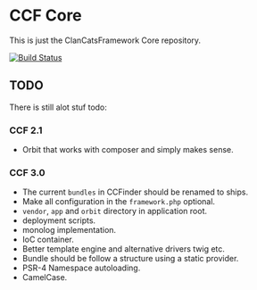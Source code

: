 CCF Core
========

This is just the ClanCatsFramework Core repository. 

[![Build Status](https://travis-ci.org/ClanCats/Core.svg?branch=master)](https://travis-ci.org/ClanCats/Core)

## TODO
 
There is still alot stuf todo:

### CCF 2.1

 - Orbit that works with composer and simply makes sense.
 
### CCF 3.0

 - The current `bundles` in CCFinder should be renamed to ships.
 - Make all configuration in the `framework.php` optional.
 - `vendor`, `app` and `orbit` directory in application root.
 - deployment scripts.
 - monolog implementation.
 - IoC container.
 - Better template engine and alternative drivers twig etc.
 - Bundle should be follow a structure using a static provider.
 - PSR-4 Namespace autoloading.
 - CamelCase.